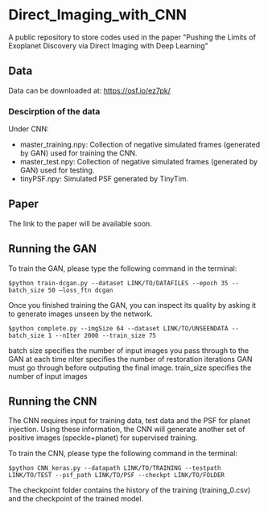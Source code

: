 # Direct_Imaging_with_CNN
A public repository to store codes used in the paper "Pushing the Limits of Exoplanet Discovery via Direct Imaging with Deep Learning"

## Data
Data can be downloaded at: https://osf.io/ez7pk/

### Descirption of the data
Under CNN:
- master_training.npy: Collection of negative simulated frames (generated by GAN) used for training the CNN. 
- master_test.npy: Collection of negative simulated frames (generated by GAN) used for testing.
- tinyPSF.npy: Simulated PSF generated by TinyTim.

## Paper
The link to the paper will be available soon. 

## Running the GAN
To train the GAN, please type the following command in the terminal:

	$python train-dcgan.py --dataset LINK/TO/DATAFILES --epoch 35 --batch_size 50 —loss_ftn dcgan

Once you finished training the GAN, you can inspect its quality by asking it to generate images unseen by the network. 

	$python complete.py --imgSize 64 --dataset LINK/TO/UNSEENDATA --batch_size 1 --nIter 2000 --train_size 75

batch size specifies the number of input images you pass through to the GAN at each time
nIter specifies the number of restoration iterations GAN must go through before outputing the final image.
train_size specifies the number of input images

## Running the CNN
The CNN requires input for training data, test data and the PSF for planet injection. Using these information, the CNN will generate
another set of positive images (speckle+planet) for supervised training. 

To train the CNN, please type the following command in the terminal:

    $python CNN_keras.py --datapath LINK/TO/TRAINING --testpath LINK/TO/TEST --psf_path LINK/TO/PSF --checkpt LINK/TO/FOLDER
    
The checkpoint folder contains the history of the training (training_0.csv) and the checkpoint of the trained model. 
